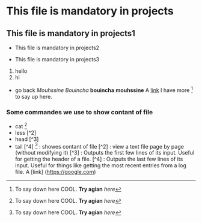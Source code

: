 # This file is mandatory in projects
## This file is mandatory in projects1
* This file is mandatory in projects2
- This file is mandatory in projects3
1. hello
2. hi
* go back
*Mouhssine* _Bouincha_
**bouincha** __mouhssine__
A [link](http://bouincha.com "MOUHSSINE")
I have more [^1] to say up here.
[^1]: To say down here COOL.
****Try agian**** _here_
### Some commandes we use to show contant of file
* cat [^1]
* less [^2] 
* head [^3]
* tail [^4]
[^1] : showes contant of file
[^2] : view a text file page by page (without modifying it)
[^3] : Outputs the first few lines of its input. Useful for getting the header of a file.
[^4] : Outputs the last few lines of its input. Useful for things like getting the most recent entries from a log file.
A [link] (https://google.com)

